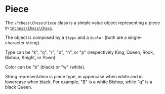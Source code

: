 # Piece

The `\Pchess\Chess\Piece` class is a simple value object representing a piece in [`\Pchess\Chess\Chess`](chess.md).

The object is composed by a `$type` and a `$color` (both are a single-character string).

Type can be "k", "q", "r", "b", "n", or "p" (respectively King, Queen, Rook, Bishop, Knight, or Pawn).

Color can be "b" (black) or "w" (white).

String representation is piece type, in uppercase when white and in lowercase when black.
For example, "B" is a white Bishop, while "q" is a black Queen. 
